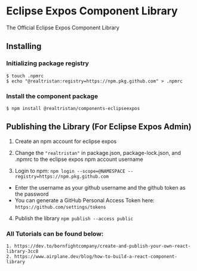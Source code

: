 # Eclipse Expos Component Library

The Official Eclipse Expos Component Library

## Installing

### Initializing package registry

```
$ touch .npmrc
$ echo "@realtristan:registry=https://npm.pkg.github.com" > .npmrc
```

### Install the component package

```
$ npm install @realtristan/components-eclipseexpos
```

## Publishing the Library (For Eclipse Expos Admin)

1. Create an npm account for eclipse expos

2. Change the `"realtristan"` in package.json, package-lock.json, and .npmrc to the eclipse expos npm account username

3. Login to npm: `npm login --scope=@NAMESPACE --registry=https://npm.pkg.github.com`

- Enter the username as your github username and the github token as the password
- You can generate a GitHub Personal Access Token here: `https://github.com/settings/tokens`

4. Publish the library `npm publish --access public`

### All Tutorials can be found below:

```
1. https://dev.to/bornfightcompany/create-and-publish-your-own-react-library-3cc8
2. https://www.airplane.dev/blog/how-to-build-a-react-component-library
```
